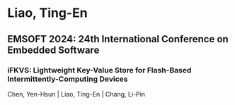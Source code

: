 # Liao, Ting-En

## EMSOFT 2024: 24th International Conference on Embedded Software

### iFKVS: Lightweight Key-Value Store for Flash-Based Intermittently-Computing Devices
Chen, Yen-Hsun | Liao, Ting-En | Chang, Li-Pin

